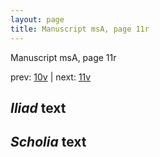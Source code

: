 ```yaml
---
layout: page
title: Manuscript msA, page 11r
---
```


Manuscript msA, page 11r

prev:  [10v](../10v) | next:  [11v](../11v)

## *Iliad* text



## *Scholia* text

